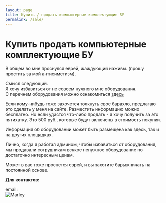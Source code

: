 ```yaml
---
layout: page
title: Купить / продать компьютерные комплектующие БУ
permalink: /sale/
---
```


# Купить продать компьютерные комплектующие БУ

В общем во мне проснулся еврей, жаждующий наживы. (прошу простить за мой антисиметизм).

Смысл следующий.  
Я хочу избавиться от не совсем нужного мне оборудования.  
С перечнем оборудования можно ознакомиться <a href="http://konfiskat.org/sale/">здесь</a>

Если кому-нибудь тоже захочется толкнуть свое барахло, предлагаю это сделать у меня на сайте.
Разместить информацию можно бесплатно. Но если удастся что-либо продать - я хочу получить за это пятихатку. Это 500 руб., которые будут включены в стоимость покупки.

Информация об оборудовании может быть размещена как здесь, так и на других площадках.

Лично, когда я работал админом, чтобы избавиться от оборудования, мы продавали сотрудникам всякое ненужное оборудование по достаточно интересным ценам.

Может в вас тоже проснется еврей, и вы захотите барыжничать на постоянной основе.


**Для контактов:**

email:  
![Marley](http://img.fotografii.org/a3333333mail.gif "Marley")
